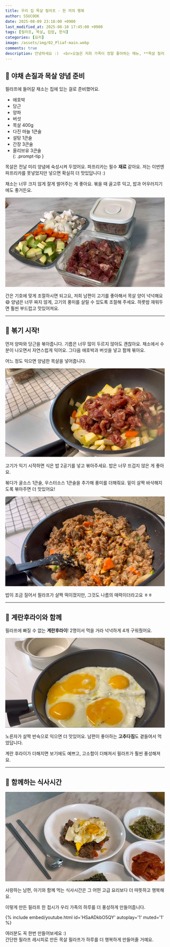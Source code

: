 ```yaml
---
title: 우리 집 목살 필라프 - 한 끼의 행복
author: SSUCOOK
date: 2025-08-09 23:18:00 +0900
last_modified_at: 2025-08-10 17:45:00 +0900  
tags: [필라프, 목살, 집밥, 한식]
categories: [요리]
image: /assets/img/02_Pliaf-main.webp
comments: true
description: 안녕하세요 :)  <br>오늘은 저희 가족이 정말 좋아하는 메뉴, **목살 필라프**를 만들어봤어요. <br>특히 남편이 좋아해서 자주 만들어 먹는 요리인데요, 간단한 재료로 풍미 가득한 한 끼를 완성할 수 있어서 늘 만족스러워요.
---
```


## 🧅 야채 손질과 목살 양념 준비  
필라프에 들어갈 채소는 집에 있는 걸로 준비했어요.

>
- 애호박  
- 당근  
- 양파  
- 버섯  
- 목살 400g  
- 다진 마늘 1큰술  
- 설탕 1큰술  
- 간장 3큰술  
- 올리브유 3큰술  
{: .prompt-tip }

목살은 전날 미리 양념에 숙성시켜 두었어요. 파프리카는 필수 **재료** 같아요.
저는 이번엔 파프리카를 못넣었지만 넣으면 확실히 더 맛있답니다 :)

채소는 너무 크지 않게 잘게 썰어주는 게 좋아요.
볶을 때 골고루 익고, 밥과 어우러지기에도 좋거든요.

![재료준비](/assets/img/02_Pliaf-preparation.webp)

간은 기호에 맞게 조절하시면 되고요,
저희 남편이 고기를 좋아해서 목살 양이 넉넉해요 😄
양념은 너무 짜지 않게, 고기의 풍미를 살릴 수 있도록 조절해 주세요.
하룻밤 재워두면 훨씬 부드럽고 맛있어져요.

---

## 🍳 볶기 시작!

먼저 양파와 당근을 볶아줍니다.
기름은 너무 많이 두르지 않아도 괜찮아요.
채소에서 수분이 나오면서 자연스럽게 익어요.
그다음 애호박과 버섯을 넣고 함께 볶아요.

어느 정도 익으면 양념한 목살을 넣어줍니다.

![재료준비](/assets/img/02_Pliaf-Moksal.webp)

고기가 익기 시작하면 식은 밥 2공기를 넣고 볶아주세요.
밥은 너무 뜨겁지 않은 게 좋아요.

볶다가 굴소스 1큰술, 우스터소스 1큰술을 추가해 풍미를 더해줘요.
밑이 살짝 바삭해지도록 볶아주면 더 맛있어요!

![재료준비](/assets/img/02_Pliaf-main.webp)

밥이 조금 질어서 필라프가 살짝 떡이졌지만,
그것도 나름의 매력이더라고요 ㅎㅎ

---

## 🍳 계란후라이와 함께

필라프에 빠질 수 없는 **계란후라이**!
2명이서 먹을 거라 넉넉하게 4개 구워줬어요.

![재료준비](/assets/img/02_Pliaf-Egg.webp)

노른자가 살짝 반숙으로 익으면 더 맛있어요.
남편이 좋아하는 **고추다짐**도 곁들여서 먹었답니다.

계란 후라이가 더해지면 보기에도 예쁘고,
고소함이 더해져서 필라프가 훨씬 풍성해져요.

---

## 💛 함께하는 식사시간

![재료준비](/assets/img/02_Pliaf-Final.webp)

사랑하는 남편, 아기와 함께 먹는 식사시간은
그 어떤 고급 요리보다 더 따뜻하고 행복해요.

이렇게 만든 필라프 한 접시가
우리 가족의 하루를 더 풍성하게 만들어줍니다.

{% include embed/youtube.html id='HSaADkbO5QY' autoplay='1' muted='1' %}

여러분도 꼭 한번 만들어보세요 :)  
간단한 필라프 레시피로 만든 목살 필라프가
하루를 더 행복하게 만들어줄 거예요.
